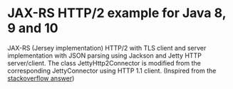 # JAX-RS HTTP/2 example for Java 8, 9 and 10
JAX-RS (Jersey implementation) HTTP/2 with TLS client and server implementation with JSON parsing using Jackson and Jetty HTTP server/client.
The class JettyHttp2Connector is modified from the corresponding JettyConnector using HTTP 1.1 client.
(Inspired from the [stackoverflow answer](http://stackoverflow.com/questions/40280843/use-http-2-with-jax-rs-client/40289767#40289767))
